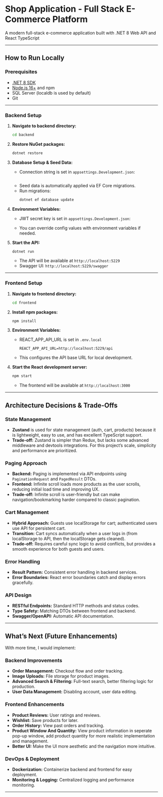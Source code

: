 # Shop Application - Full Stack E-Commerce Platform

A modern full-stack e-commerce application built with .NET 8 Web API and React TypeScript

---

## How to Run Locally

### Prerequisites

- [.NET 8 SDK](https://dotnet.microsoft.com/download/dotnet/8.0)
- [Node.js 16+](https://nodejs.org/) and npm
- SQL Server (localdb is used by default)
- Git

---

### Backend Setup

1. **Navigate to backend directory:**
   ```sh
   cd backend
   ```

2. **Restore NuGet packages:**
   ```sh
   dotnet restore
   ```

3. **Database Setup & Seed Data:**
   - Connection string is set in `appsettings.Development.json`:
     ```
   - Seed data is automatically applied via EF Core migrations.
   - Run migrations:
     ```sh
     dotnet ef database update
     ```

4. **Environment Variables:**
   - JWT secret key is set in `appsettings.Development.json`:

   - You can override config values with environment variables if needed.

5. **Start the API:**
   ```sh
   dotnet run
   ```
   - The API will be available at `http://localhost:5229`
   - Swagger UI: `http://localhost:5229/swagger`

---

### Frontend Setup

1. **Navigate to frontend directory:**
   ```sh
   cd frontend
   ```

2. **Install npm packages:**
   ```sh
   npm install
   ```

3. **Environment Variables:**
   - REACT_APP_API_URL is set in `.env.local` 
     ```
     REACT_APP_API_URL=http://localhost:5229/api
     ```
   - This configures the API base URL for local development.

4. **Start the React development server:**
   ```sh
   npm start
   ```
   - The frontend will be available at `http://localhost:3000`

---

## Architecture Decisions & Trade-Offs

### State Management

- **Zustand** is used for state management (auth, cart, products) because it is lightweight, easy to use, and has excellent TypeScript support.
- **Trade-off:** Zustand is simpler than Redux, but lacks some advanced middleware and devtools integrations. For this project’s scale, simplicity and performance are prioritized.

### Paging Approach

- **Backend:** Paging is implemented via API endpoints using `PaginationRequest` and `PagedResult` DTOs.
- **Frontend:** Infinite scroll loads more products as the user scrolls, reducing initial load time and improving UX.
- **Trade-off:** Infinite scroll is user-friendly but can make navigation/bookmarking harder compared to classic pagination.

### Cart Management

- **Hybrid Approach:** Guests use localStorage for cart; authenticated users use API for persistent cart.
- **Transition:** Cart syncs automatically when a user logs in (from localStorage to API, then the localStorage gets cleaned).
- **Trade-off:** Requires careful sync logic to avoid conflicts, but provides a smooth experience for both guests and users.

### Error Handling

- **Result Pattern:** Consistent error handling in backend services.
- **Error Boundaries:** React error boundaries catch and display errors gracefully.

### API Design

- **RESTful Endpoints:** Standard HTTP methods and status codes.
- **Type Safety:** Matching DTOs between frontend and backend.
- **Swagger/OpenAPI:** Automatic API documentation.

---

## What’s Next (Future Enhancements)

With more time, I would implement:

### Backend Improvements

- **Order Management:** Checkout flow and order tracking.
- **Image Uploads:** File storage for product images.
- **Advanced Search & Filtering:** Full-text search, better filtering logic for production.
- **User Data Management:** Disabling account, user data editing.


### Frontend Enhancements

- **Product Reviews:** User ratings and reviews.
- **Wishlist:** Save products for later.
- **Order History:** View past orders and tracking.
- **Product Window And Quantity:** View product information in seperate pop-up window, add product quantity for more realistic implementation and management.
- **Better UI:** Make the UI more aesthetic and the navigation more intuitive.

### DevOps & Deployment

- **Dockerization:** Containerize backend and frontend for easy deployment.
- **Monitoring & Logging:** Centralized logging and performance monitoring.
---